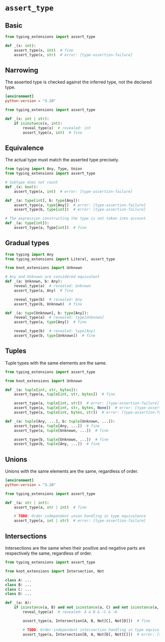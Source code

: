 # `assert_type`

## Basic

```py
from typing_extensions import assert_type

def _(x: int):
    assert_type(x, int)  # fine
    assert_type(x, str)  # error: [type-assertion-failure]
```

## Narrowing

The asserted type is checked against the inferred type, not the declared type.

```toml
[environment]
python-version = "3.10"
```

```py
from typing_extensions import assert_type

def _(x: int | str):
    if isinstance(x, int):
        reveal_type(x)  # revealed: int
        assert_type(x, int)  # fine
```

## Equivalence

The actual type must match the asserted type precisely.

```py
from typing import Any, Type, Union
from typing_extensions import assert_type

# Subtype does not count
def _(x: bool):
    assert_type(x, int)  # error: [type-assertion-failure]

def _(a: type[int], b: type[Any]):
    assert_type(a, type[Any])  # error: [type-assertion-failure]
    assert_type(b, type[int])  # error: [type-assertion-failure]

# The expression constructing the type is not taken into account
def _(a: type[int]):
    assert_type(a, Type[int])  # fine
```

## Gradual types

```py
from typing import Any
from typing_extensions import Literal, assert_type

from knot_extensions import Unknown

# Any and Unknown are considered equivalent
def _(a: Unknown, b: Any):
    reveal_type(a)  # revealed: Unknown
    assert_type(a, Any)  # fine

    reveal_type(b)  # revealed: Any
    assert_type(b, Unknown)  # fine

def _(a: type[Unknown], b: type[Any]):
    reveal_type(a)  # revealed: type[Unknown]
    assert_type(a, type[Any])  # fine

    reveal_type(b)  # revealed: type[Any]
    assert_type(b, type[Unknown])  # fine
```

## Tuples

Tuple types with the same elements are the same.

```py
from typing_extensions import assert_type

from knot_extensions import Unknown

def _(a: tuple[int, str, bytes]):
    assert_type(a, tuple[int, str, bytes])  # fine

    assert_type(a, tuple[int, str])  # error: [type-assertion-failure]
    assert_type(a, tuple[int, str, bytes, None])  # error: [type-assertion-failure]
    assert_type(a, tuple[int, bytes, str])  # error: [type-assertion-failure]

def _(a: tuple[Any, ...], b: tuple[Unknown, ...]):
    assert_type(a, tuple[Any, ...])  # fine
    assert_type(a, tuple[Unknown, ...])  # fine

    assert_type(b, tuple[Unknown, ...])  # fine
    assert_type(b, tuple[Any, ...])  # fine
```

## Unions

Unions with the same elements are the same, regardless of order.

```toml
[environment]
python-version = "3.10"
```

```py
from typing_extensions import assert_type

def _(a: str | int):
    assert_type(a, str | int)  # fine

    # TODO: Order-independent union handling in type equivalence
    assert_type(a, int | str)  # error: [type-assertion-failure]
```

## Intersections

Intersections are the same when their positive and negative parts are respectively the same,
regardless of order.

```py
from typing_extensions import assert_type

from knot_extensions import Intersection, Not

class A: ...
class B: ...
class C: ...
class D: ...

def _(a: A):
    if isinstance(a, B) and not isinstance(a, C) and not isinstance(a, D):
        reveal_type(a)  # revealed: A & B & ~C & ~D

        assert_type(a, Intersection[A, B, Not[C], Not[D]])  # fine

        # TODO: Order-independent intersection handling in type equivalence
        assert_type(a, Intersection[B, A, Not[D], Not[C]])  # error: [type-assertion-failure]
```
